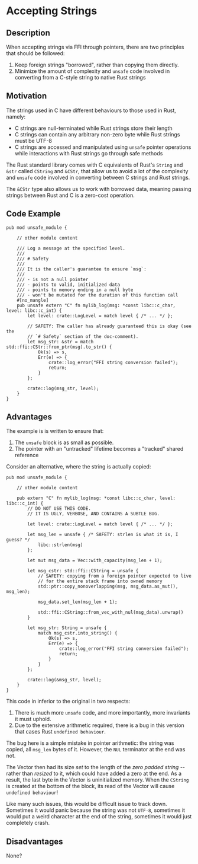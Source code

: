 # Accepting Strings

## Description

When accepting strings via FFI through pointers, there are two principles that
should be followed:

1. Keep foreign strings "borrowed", rather than copying them directly.
2. Minimize the amount of complexity and `unsafe` code involved in converting
   from a C-style string to native Rust strings

## Motivation

The strings used in C have different behaviours to those used in Rust, namely:

- C strings are null-terminated while Rust strings store their length
- C strings can contain any arbitrary non-zero byte while Rust strings must be
  UTF-8
- C strings are accessed and manipulated using `unsafe` pointer operations
  while interactions with Rust strings go through safe methods

The Rust standard library comes with C equivalents of Rust's `String` and `&str`
called `CString` and `&CStr`, that allow us to avoid a lot of the complexity
and `unsafe` code involved in converting between C strings and Rust strings.

The `&CStr` type also allows us to work with borrowed data, meaning passing
strings between Rust and C is a zero-cost operation.

## Code Example

```rust,ignore
pub mod unsafe_module {

    // other module content

    /// Log a message at the specified level.
    ///
    /// # Safety
    ///
    /// It is the caller's guarantee to ensure `msg`:
    ///
    /// - is not a null pointer
    /// - points to valid, initialized data
    /// - points to memory ending in a null byte
    /// - won't be mutated for the duration of this function call
    #[no_mangle]
    pub unsafe extern "C" fn mylib_log(msg: *const libc::c_char, level: libc::c_int) {
        let level: crate::LogLevel = match level { /* ... */ };

        // SAFETY: The caller has already guaranteed this is okay (see the
        // `# Safety` section of the doc-comment).
        let msg_str: &str = match std::ffi::CStr::from_ptr(msg).to_str() {
            Ok(s) => s,
            Err(e) => {
                crate::log_error("FFI string conversion failed");
                return;
            }
        };

        crate::log(msg_str, level);
    }
}
```

## Advantages

The example is is written to ensure that:

1. The `unsafe` block is as small as possible.
2. The pointer with an "untracked" lifetime becomes a "tracked" shared
  reference

Consider an alternative, where the string is actually copied:

```rust,ignore
pub mod unsafe_module {

    // other module content

    pub extern "C" fn mylib_log(msg: *const libc::c_char, level: libc::c_int) {
        // DO NOT USE THIS CODE.
        // IT IS UGLY, VERBOSE, AND CONTAINS A SUBTLE BUG.

        let level: crate::LogLevel = match level { /* ... */ };

        let msg_len = unsafe { /* SAFETY: strlen is what it is, I guess? */
            libc::strlen(msg)
        };

        let mut msg_data = Vec::with_capacity(msg_len + 1);

        let msg_cstr: std::ffi::CString = unsafe {
            // SAFETY: copying from a foreign pointer expected to live
            // for the entire stack frame into owned memory
            std::ptr::copy_nonoverlapping(msg, msg_data.as_mut(), msg_len);

            msg_data.set_len(msg_len + 1);

            std::ffi::CString::from_vec_with_nul(msg_data).unwrap()
        }

        let msg_str: String = unsafe {
            match msg_cstr.into_string() {
                Ok(s) => s,
                Err(e) => {
                    crate::log_error("FFI string conversion failed");
                    return;
                }
            }
        };

        crate::log(&msg_str, level);
    }
}
```

This code in inferior to the original in two respects:

1. There is much more `unsafe` code, and more importantly, more invariants it
  must uphold.
2. Due to the extensive arithmetic required, there is a bug in this version
  that cases Rust `undefined behaviour`.

The bug here is a simple mistake in pointer arithmetic: the string was copied,
all `msg_len` bytes of it. However, the `NUL` terminator at the end was not.

The Vector then had its size *set* to the length of the *zero padded string* --
rather than *resized* to it, which could have added a zero at the end.
As a result, the last byte in the Vector is uninitialized memory.
When the `CString` is created at the bottom of the block, its read of the
Vector will cause `undefined behaviour`!

Like many such issues, this would be difficult issue to track down.
Sometimes it would panic because the string was not `UTF-8`, sometimes it would
put a weird character at the end of the string, sometimes it would just
completely crash.

## Disadvantages

None?
